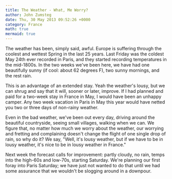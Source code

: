 ```yaml
---
title: The Weather - What, Me Worry?
author: John Zumsteg
date: Thu, 30 May 2013 09:52:26 +0000
category: France
math: true
mermaid: true
---
```

<p>The weather has been, simply said, awful. Europe is suffering through the coolest and wettest Spring in the last 25 years. Last Friday was the coldest May 24th ever recorded in Paris, and they started recording temperatures in the mid-1800s. In the two weeks we've been here, we have had one beautifully sunny (if cool: about 62 degrees F), two sunny mornings, and the rest rain.</p>
<p>This is an advantage of an extended stay. Yeah the weather's lousy, but we can shrug and say that it will, sooner or later, improve. If I had planned and paid for a two-week stay in France in May, I would have been an unhappy camper. Any two week vacation in Paris in May this year would have netted you two or three days of non-rainy weather. </p>
<p>Even in the bad weather, we've been out every day, driving around the beautiful countryside, seeing small villages, walking when we can. We figure that, no matter how much we worry about the weather, our worrying and fretting and complaining doesn't change the flight of one single drop of rain, so why do it? We say, "Well, it's lousy weather, but if we have to be in lousy weather, it's nice to be in lousy weather in France."</p>
<p>Next week the forecast calls for improvement: partly cloudy, no rain, temps into the high-60s and low-70s, starting Saturday. We're planning our first foray into Paris Saturday; we have just not wanted to do that until we had some assurance that we wouldn't be slogging around in a downpour.</p>
